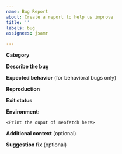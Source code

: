 ```yaml
---
name: Bug Report
about: Create a report to help us improve
title: ''
labels: bug
assignees: jsamr

---
```


**Category**

<!-- choose at least one
- *behavior* (bootiso didn't behave as promised, chose that if you don't know)
- *distro-dependant* (a bug occurred because of a distribution specificity)
- *retro-compatibility* (bootiso should support or explicitly unsupport an old version of its dependency)
-->

**Describe the bug**

<!-- A clear and concise description of what the bug is. -->

**Expected behavior** (for behavioral bugs only)

<!-- A clear and concise description of what you expected to happen. -->

**Reproduction**

<!-- Steps to reproduce the behavior:

1. Run `bootiso [arguments]` with [this ISO]( ... link to ISO / torrent)
[Optionally, intermediate command line interactions]
2. See error log:

``` bash
<Print bootiso log here>
```
-->

**Exit status**

<!-- Print the result of `echo $?` right after after bootiso failure -->

**Environment:**

```
<Print the ouput of neofetch here>
```

<!-- If the failure was caused by a specific tool (i.e., rsync), please give us the version you are using. -->


**Additional context** (optional)

<!-- Add any other context about the problem here. -->

**Suggestion fix** (optional)

<!-- Add a suggestion to circumvent the issue. -->
